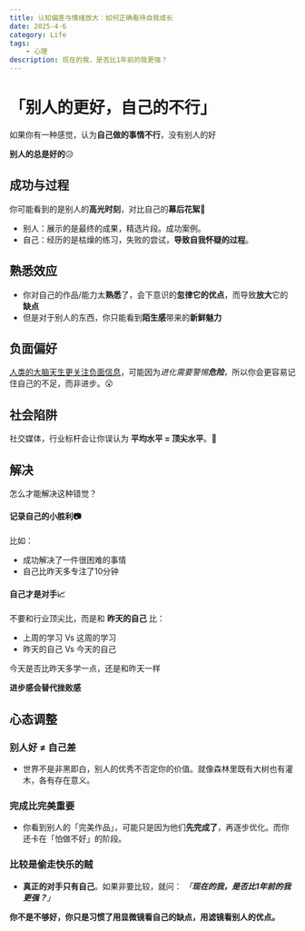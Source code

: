```yaml
---
title: 认知偏差与情绪放大：如何正确看待自我成长
date: 2025-4-6
category: Life
tags:
    - 心理
description: 现在的我，是否比1年前的我更强？
---
```


# 「别人的更好，自己的不行」

如果你有一种感觉，认为**自己做的事情不行**，没有别人的好

**别人的总是好的**😥

## 成功与过程

你可能看到的是别人的**高光时刻**，对比自己的**幕后花絮**🤔

- 别人：展示的是最终的成果，精选片段。成功案例。
- 自己：经历的是枯燥的练习，失败的尝试，**导致自我怀疑的过程**。

## 熟悉效应

- 你对自己的作品/能力太**熟悉**了，会下意识的**忽律它的优点**，而导致**放大**它的**缺点**
- 但是对于别人的东西，你只能看到**陌生感**带来的**新鲜魅力**

## 负面偏好

<u>人类的大脑天生更关注负面信息</u>，可能因为*进化需要警惕**危险***，所以你会更容易记住自己的不足，而非进步。😮

## 社会陷阱

社交媒体，行业标杆会让你误认为 **平均水平 = 顶尖水平**。🧐

## 解决

怎么才能解决这种错觉？

#### 记录自己的小胜利📷

比如：

- 成功解决了一件很困难的事情
- 自己比昨天多专注了10分钟

#### 自己才是对手📈

不要和行业顶尖比，而是和 **昨天的自己** 比：

- 上周的学习 Vs 这周的学习
- 昨天的自己 Vs  今天的自己

今天是否比昨天多学一点，还是和昨天一样

**进步感会替代挫败感**

## 心态调整

### 别人好 ≠ 自己差

- 世界不是非黑即白，别人的优秀不否定你的价值。就像森林里既有大树也有灌木，各有存在意义。

### 完成比完美重要

- 你看到别人的「完美作品」，可能只是因为他们**先完成了**，再逐步优化。而你还卡在「怕做不好」的阶段。

### 比较是偷走快乐的贼

- **真正的对手只有自己**。如果非要比较，就问：
  *「**现在的我，是否比1年前的我更强？**」*

**你不是不够好，你只是习惯了用显微镜看自己的缺点，用滤镜看别人的优点。**

